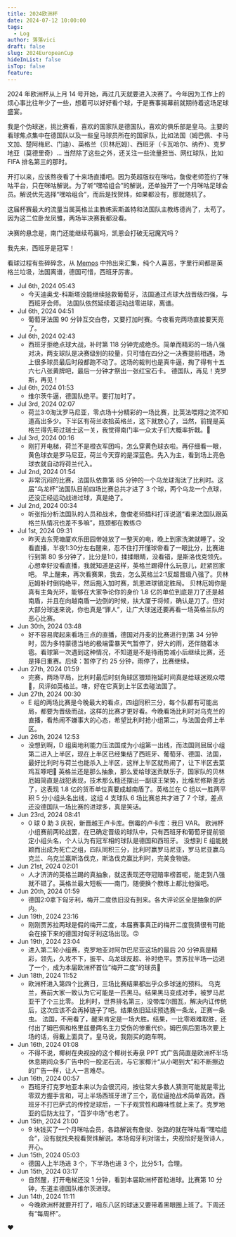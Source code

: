 ```yaml
---
title: 2024欧洲杯
date: 2024-07-12 10:00:00
tags:
  - Log
author: 落落vici
draft: false
slug: 2024EuropeanCup
hideInList: false
isTop: false
feature:
---
```

2024 年欧洲杯从上月 14 号开始，再过几天就要进入决赛了。今年因为工作上的烦心事比往年少了一些，想着可以好好看个球，于是赛事揭幕前就期待着这场足球盛宴。

我是个伪球迷，挑比赛看，喜欢的国家队是德国队，喜欢的俱乐部是皇马。主要的看球焦点集中在德国队以及一些皇马球员所在的国家队，比如法国（姆巴佩、卡马文加、楚阿梅尼、门迪）、英格兰（贝林厄姆）、西班牙（卡瓦哈尔、纳乔）、克罗地亚（莫德里奇）... 当然除了这些之外，还关注一些流量担当、网红球队，比如 FIFA 排名第三的那时。

开打以来，应该熬夜看了十来场直播吧。因为英超版权在咪咕，詹俊老师签约了咪咕平台，只在咪咕解说。为了听“嘿哈组合”的解说，还单独开了一个月咪咕足球会员。解说优先选择“嘿哈组合”，而后是找贺炜，如果都没有，那就随机了。

这届杯赛最大的流量当属英格兰主教练索斯盖特和法国队主教练德尚了，太苟了。因为这二位卧龙凤雏，两场半决赛我都没看。

决赛的悬念是，南门还能继续苟赢吗，凯恩会打破无冠魔咒吗？

我先来，西班牙是冠军！

看球过程有些碎碎念，从 [Memos](https://i.hux.ink:5233/) 中拎出来汇集，纯个人喜恶，字里行间都是英格兰垃圾，法国离谱，德国可惜，西班牙厉害。

- Jul 6th, 2024 05:43 
	-  今天迪奥戈-科斯塔没能继续拯救葡萄牙，法国通过点球大战晋级四强，与西班牙会师。
	  法国队依然延续着运动战零进球，离谱。
- Jul 6th, 2024 04:51 
	-  葡萄牙法国 90 分钟互交白卷，又要打加时赛。今夜看完两场直接要天亮了。
- Jul 6th, 2024 02:43 
	-  西班牙拒绝点球大战，补时第 118 分钟完成绝杀。简单而精彩的一场八强对决，两支球队是决赛级别的较量，只可惜在四分之一决赛提前相遇，场上很多球员最后时段都跑不动了。这场的裁判也是真牛逼，掏了得有十五六七八张黄牌吧，最后一分钟才祭出一张红宝石卡。
	  德国队，再见！克罗斯，再见！
- Jul 6th, 2024 01:53 
	-  维尔茨牛逼，德国队绝平。要打加时了。
- Jul 3rd, 2024 02:07 
	-  荷兰3:0淘汰罗马尼亚，零点场十分精彩的一场比赛，比英法喂翔之流不知道高出多少。下半区有荷兰收拾英格兰，这下就放心了，当然，前提是英格兰得先苟过瑞士这一关，我觉得南门率一众太子们大概率折戟。🥱
- Jul 3rd, 2024 00:16 
	-  刚打开电梯，荷兰不是橙衣军团吗，怎么穿黄色球衣啦。再仔细看一眼，黄色球衣是罗马尼亚，荷兰今天穿的是深蓝色。先入为主，看到场上亮色球衣就自动将荷兰代入。
- Jul 2nd, 2024 01:54 
	-  非常沉闷的比赛，法国队依靠第 85 分钟的一个乌龙球淘汰了比利时。这届“乌龙杯”法国队目前四场比赛总共才进了 3 个球，两个乌龙一个点球，还没正经运动战进过球，真是绝了。
- Jul 2nd, 2024 00:34
	-  听张指分析法国队的人员和战术，詹俊老师插科打诨说道“看来法国队跟英格兰队情况也差不多嘛”，瓶颈都在教练🙃
- Jul 1st, 2024 09:31 
	-  昨天去东莞塘厦欢乐田园带娃放了一整天的电，晚上到家洗漱就睡了。没看直播，半夜1:30分左右醒来，忍不住打开懂球帝看了一眼比分，比赛进行到第 80 多分钟了，比分是1:0，揉揉眼睛，没看错，是斯洛伐克领先。心想幸好没看直播，我就知道是这样，英格兰踢得什么玩意儿，赶紧回家吧。
	  早上醒来，再次看赛果，我去，怎么英格兰2:1反超晋级八强了。贝林厄姆补时倒钩绝平，然后拖入加时赛，凯恩进球锁定胜局。
	  贝林厄姆你是真有主角光环，能够在大家争论你的身价 1.8 亿的单位到底是刀了还是越南盾，并且在向越南盾一边倒的时候，扶大厦于将倾，确认是刀了。但对大部分球迷来说，你也真是“罪人”，让广大球迷还要再看一场英格兰队的恶心比赛。
- Jun 30th, 2024 03:48 
	-  好不容易爬起来看场三点的直播，德国对丹麦的比赛进行到第 34 分钟时，因为多特蒙德当地的极端雷暴天气暂停了，好大的雨，还伴随着冰雹。看球第一次遇到这种情况，不知道是不是待雨势减小后继续比赛，还是择日重赛。后续：暂停了约 25 分钟，雨停了，比赛继续。
- Jun 27th, 2024 01:59 
	-  完赛，两场平局，比利时最后时刻角球区猥琐拖延时间真是给球迷观众喂💩，风评如英格兰。嗐，好在它真到上半区去碰法国了。
- Jun 27th, 2024 00:30 
	-  E 组的两场比赛是今晚最大的看点，四组同积三分，每个队都有可能出局，都要为晋级而战，这样的比赛才更好看。今晚看场比利时对乌克兰的直播，看热闹不嫌事大的心态，希望比利时抢小组第二，与法国会师上半区。
- Jun 26th, 2024 12:53 
	-  没想到啊，D 组奥地利能力压法国成为小组第一出线，而法国则屈居小组第二进入上半区，现在上半区已经集结了西班牙、葡萄牙、德国、法国，最好比利时与荷兰也能杀入上半区，这样上半区就热闹了，让下半区去菜鸡互啄吧🤣
	  英格兰还是那么抽象，那么爱给球迷贡献乐子，国家队的贝林厄姆简直是战犯表现，技术那么糙还摆出一副球王架势，比维尼修斯差远了，这表现 1.8 亿的货币单位真要成越南盾了。英格兰在 C 组以一胜两平积 5 分小组头名出线，这组 4 支球队 6 场比赛总共才进了 7 个球，差点还没德国队一场比赛的进球多，真是笑话。
- Jun 23rd, 2024 08:41
	-  0 球 0 助 3 庆祝，新晋越王卢卡库。倒霉的卢卡库：我日 VAR。
	  欧洲杯小组赛前两轮战罢，在已确定晋级的球队中，只有西班牙和葡萄牙提前锁定小组头名，个人认为有冠军相的球队是德国和西班牙。
	  没想到 E 组能脱颖而出成为死亡之组，四队同积三分，比利时赢罗马尼亚，罗马尼亚赢乌克兰、乌克兰赢斯洛伐克，斯洛伐克赢比利时，完美食物链。		
- Jun 21st, 2024 02:01
	-  人才济济的英格兰踢的真抽象，就这表现还夺冠赔率榜首呢，能走到八强就不错了。英格兰最大短板——南门，随便换个教练上都比他强吧。
- Jun 20th, 2024 01:59 
	-  德国2:0拿下匈牙利，梅开二度依旧没有到来。各大评论区全是抽象的萨内。
- Jun 19th, 2024 23:16 
	-  刚刚贾苏拉两球是假的梅开二度，本届赛事真正的梅开二度我猜很有可能会在接下来的德国对匈牙利这场出现。🙃
- Jun 19th, 2024 23:04 
	-  进入第二轮小组赛，克罗地亚对阿尔巴尼亚这场的最后 20 分钟真是精彩，领先，久攻不下，扳平、乌龙球反超、补时绝平。贾苏拉半场一边进了一个，成为本届欧洲杯首位”梅开二度”的球员🤣
- Jun 18th, 2024 11:52 
	-  欧洲杯进入第四个比赛日，三场比赛结果都出乎众多球迷的预料。
	  乌克兰，赛前大家一致认为它可能是一匹黑马。结果黑马变成对手，被罗马尼亚干了个三比零。
	  比利时，世界排名第三，没带库尔图瓦，解决内讧传统后，这次应该不会再掉链子了吧。结果依旧延续预选赛一条龙，正赛一条虫。
	  法国，不用看了，醒来肯定是一场大胜。结果，一比零艰难取胜，还付出了姆巴佩和格里兹曼两名主力受伤的惨重代价。姆巴佩后面场次要上场的话，得戴上面具了。皇马说，我刚买的跑车啊。		
- Jun 16th, 2024 01:08 
	-  不得不说，椰树在央视投的这个椰树长寿泉 PPT 式广告简直是欧洲杯半场休息期间众多广告中的一股泥石流，与它家椰汁“从小喝到大”和不断擦边的广告一样，让人一言难尽。
- Jun 16th, 2024 00:57
	-  西班牙打克罗地亚本来以为会很沉闷，按往常大多数人猜测可能就是零比零双方握手言和，可上半场西班牙进了三个，高位逼抢战术简单高效。西班牙不打巴萨式的传控足球后，一下子观赏性和趣味性就上来了。克罗地亚的后防太拉了，“百岁中场”也老了。
- Jun 15th, 2024 21:00 
	-  9 块钱买了一个月咪咕会员，各路解说有詹俊、张路的就在咪咕看“嘿哈组合”，没有就找央视看贺炜解说。本场匈牙利对瑞士，央视恰好是贺诗人，开心。
- Jun 15th, 2024 05:03 
	-  德国人上半场进 3 个，下半场也进 3 个，比分5:1，合理。
- Jun 15th, 2024 03:17 
	-  自然醒，打开电梯还没 1 分钟，看到本届欧洲杯首粒进球。比赛第 10 分钟，东道主德国队维尔茨进球。
- Jun 14th, 2024 11:11 
	-  今晚欧洲杯就要开打了，咱东八区的球迷又要带着黑眼圈上班了。下周还有“每周杯”。
	
❤